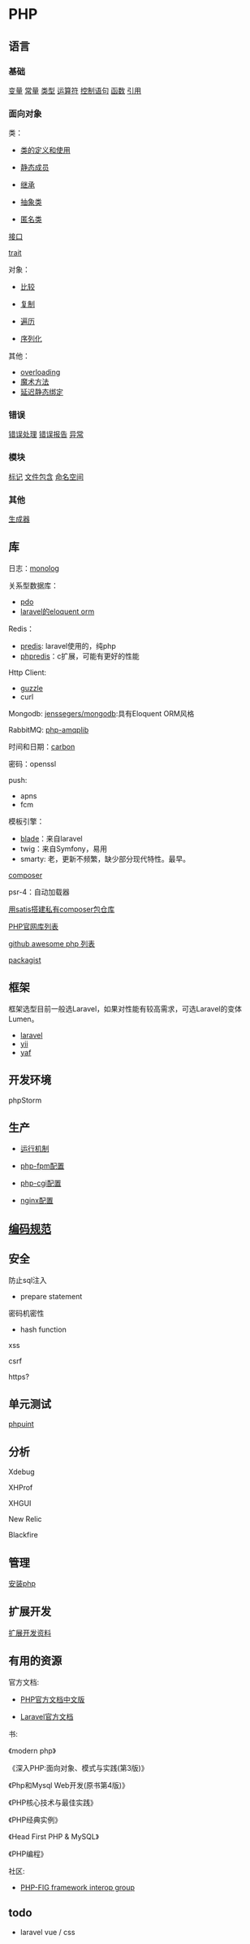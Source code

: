 
# PHP

## 语言

### 基础

[变量](变量.md) [常量](常量.md) [类型](type.md) [运算符](运算符.md) [控制语句](控制语句.md) [函数](函数.md) [引用](引用.md)

### 面向对象

类：

- [类的定义和使用](类的定义和使用.md)

- [静态成员](静态成员.md)
- [继承](继承.md)

- [抽象类](抽象类.md)

- [匿名类](匿名类.md)

[接口](接口.md)

[trait](trait.md)

对象：

- [比较](对象比较.md)
- [复制](对象复制.md)
- [遍历](对象遍历.md)

- [序列化](对象序列化.md)

其他：

- [overloading](重载.md)
- [魔术方法](魔术方法.md)
- [延迟静态绑定](延迟静态绑定.md)

### 错误

[错误处理](错误处理.md) [错误报告](错误报告.md) [异常](异常.md)

### 模块

[标记](标记.md) [文件包含](文件包含.md) [命名空间](命名空间.md)

### 其他

[生成器](生成器.md)

## 库

日志：[monolog](https://packagist.org/packages/monolog/monolog)

关系型数据库：

- [pdo](pdo.md)
- [laravel的eloquent orm](https://laravel.com/docs/5.7/eloquent)

Redis：

- [predis](https://packagist.org/packages/predis/predis): laravel使用的，纯php
- [phpredis](https://github.com/phpredis/phpredis)：c扩展，可能有更好的性能

Http Client: 

- [guzzle](http://docs.guzzlephp.org/en/latest/) 
- curl

Mongodb: [jenssegers/mongodb](https://packagist.org/packages/jenssegers/mongodb):具有Eloquent ORM风格

RabbitMQ: [php-amqplib](https://packagist.org/packages/php-amqplib/php-amqplib)

时间和日期：[carbon](https://packagist.org/packages/nesbot/carbon)

密码：openssl

push: 

- apns
- fcm

模板引擎：

- [blade](blade.md)：来自laravel
- twig：来自Symfony，易用
- smarty: 老，更新不频繁，缺少部分现代特性。最早。

[composer](composer.md)

psr-4：自动加载器

[用satis搭建私有composer包仓库](用satis搭建私有composer包仓库.md)

[PHP官网库列表](http://php.net/manual/zh/funcref.php)

[github awesome php 列表](https://github.com/ziadoz/awesome-php)

[packagist](https://packagist.org/)

## 框架

框架选型目前一般选Laravel，如果对性能有较高需求，可选Laravel的变体Lumen。

- [laravel](laravel.md)
- [yii](yii.md)
- [yaf](yaf.md)

## 开发环境

phpStorm

## 生产

- [运行机制](运行机制.md)
- [php-fpm配置](php-fpm配置.md)
- [php-cgi配置](php-cgi配置.md)

- [nginx配置](nginx配置.md)

## [编码规范](编码规范.md)

## 安全

防止sql注入

- prepare statement

密码机密性

- hash function

xss

csrf

https?

## 单元测试

[phpuint](phpunit.md)

## 分析

Xdebug

XHProf

XHGUI

New Relic

Blackfire

## 管理

[安装php](安装php.md)

## 扩展开发

[扩展开发资料](扩展开发资料.md)

## 有用的资源

官方文档:

- [PHP官方文档中文版](http://php.net/manual/zh/)

- [Laravel官方文档](https://laravel.com/docs)


书:

《modern php》

《深入PHP:面向对象、模式与实践(第3版)》

《Php和Mysql Web开发(原书第4版)》

《PHP核心技术与最佳实践》

《PHP经典实例》

《Head First PHP & MySQL》

《PHP编程》

社区:

- [PHP-FIG framework interop group](php-fig.org)

## todo

- laravel vue / css

